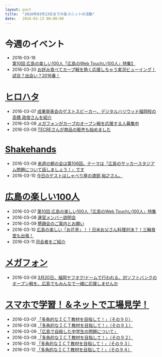 ```yaml
---
layout: post
title:  "2016年03月13日までの各ユニットの活動"
date:   2016-03-13 00:00:00
---
```


# 今週のイベント

* 2016-03-18 [第10回 広島の楽しい100人「広島のWeb Touchい100人」特集】](https://www.facebook.com/h100parson/posts/1685314541743684)
* 2016-03-20 [お好み食べてカープ戦を熱く応援しちゃう実況ビューイング！試合？出会い？2016春！](https://www.facebook.com/mega0phone/posts/1566466530338413)

# [ヒロハタ](http://hiro-hata.com/)

* 2016-03-07 [成果発表会のゲストスピーカー、デジタルハリウッド福岡校の高橋 政俊さんを紹介](https://www.facebook.com/hirohatap/posts/971921869551275)
* 2016-03-08 [メガフォンがカープのオープン戦を応援する人募集中](https://www.facebook.com/hirohatap/posts/972585156151613)
* 2016-03-09 [TECREさんが商品の販売も始めました](https://www.facebook.com/hirohatap/posts/972916162785179)


# [Shakehands](http://www.shakehands.jp/)

* 2016-03-09 [来週の朝の会は第106回。テーマは「広島のサッカースタジアム問題について話しましょう！」です](https://www.facebook.com/CoworkingShakeHands/posts/1087739011277492)
* 2016-03-10 [今日のゲストはしゃべり屋の渡部 裕之さん。](https://www.facebook.com/CoworkingShakeHands/posts/1088211897896870)


# [広島の楽しい100人](http://hiroshima.100person.jp)

* 2016-03-07 [第10回 広島の楽しい100人「広島のWeb Touchい100人」特集](https://www.facebook.com/h100parson/posts/1684309661844172)
* 2016-03-08 [運営メンバー説明会](https://www.facebook.com/h100parson/posts/1684641528477652)
* 2016-03-09 [懇親会のご案内とお願い](https://www.facebook.com/h100parson/posts/1685019165106555)
* 2016-03-10 [広島の楽しい「お花見」！！日米お父さん料理対決？！三輪食堂も出張！](https://www.facebook.com/h100parson/posts/508700662669656)
* 2016-03-11 [司会者をご紹介](https://www.facebook.com/h100parson/posts/1685758045032667)


# [メガフォン](https://m-ph.org)


* 2016-03-09 [3月20日、福岡ヤフオク!ドームで行われる、対ソフトバンクのオープン戦を、広島でもみんなで一緒に応援しませんか](https://www.facebook.com/mega0phone/posts/934022473383087)


# [スマホで学習！＆ネットで工場見学！](http://www.hyogo-intercampus.ne.jp/gallery/ictkyouzai/)

* 2016-03-07 [「多角的なＩＣＴ教材を目指して！」（その９０）](https://www.facebook.com/ictkyouzai/posts/756510201149903)
* 2016-03-08 [「多角的なＩＣＴ教材を目指して！」（その９１）](https://www.facebook.com/ictkyouzai/posts/756886051112318)
* 2016-03-09 [「広島で自殺した中学生の問題について」](https://www.facebook.com/ictkyouzai/posts/757329484401308)
* 2016-03-09 [「多角的なＩＣＴ教材を目指して！」（その９２）](https://www.facebook.com/ictkyouzai/posts/757267587740831)
* 2016-03-10 [「多角的なＩＣＴ教材を目指して！」（その９３）](https://www.facebook.com/ictkyouzai/posts/757654564368800)
* 2016-03-12 [「多角的なＩＣＴ教材を目指して！」（その９４）](https://www.facebook.com/ictkyouzai/posts/758604740940449)
